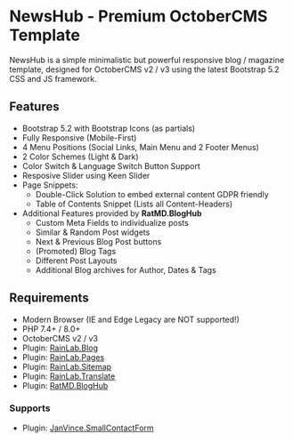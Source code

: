 NewsHub - Premium OctoberCMS Template
=====================================

NewsHub is a simple minimalistic but powerful responsive blog / magazine template, designed for 
OctoberCMS v2 / v3 using the latest Bootstrap 5.2 CSS and JS framework.


Features
--------

- Bootstrap 5.2 with Bootstrap Icons (as partials)
- Fully Responsive (Mobile-First)
- 4 Menu Positions (Social Links, Main Menu and 2 Footer Menus)
- 2 Color Schemes (Light & Dark)
- Color Switch & Language Switch Button Support
- Resposive Slider using Keen Slider
- Page Snippets:
    - Double-Click Solution to embed external content GDPR friendly
    - Table of Contents Snippet (Lists all Content-Headers)
- Additional Features provided by **RatMD.BlogHub**
    - Custom Meta Fields to individualize posts
    - Similar & Random Post widgets
    - Next & Previous Blog Post buttons
    - (Promoted) Blog Tags
    - Different Post Layouts
    - Additional Blog archives for Author, Dates & Tags

Requirements
------------

- Modern Browser (IE and Edge Legacy are NOT supported!)
- PHP 7.4+ / 8.0+
- OctoberCMS v2 / v3
- Plugin: [RainLab.Blog](https://octobercms.com/plugin/rainlab-blog)
- Plugin: [RainLab.Pages](https://octobercms.com/plugin/rainlab-pages)
- Plugin: [RainLab.Sitemap](https://octobercms.com/plugin/rainlab-sitemap)
- Plugin: [RainLab.Translate](https://octobercms.com/plugin/rainlab-translate)
- Plugin: [RatMD.BlogHub](https://octobercms.com/plugin/ratmd-bloghub)


### Supports

- Plugin: [JanVince.SmallContactForm](https://octobercms.com/plugin/janvince-smallcontactform)
